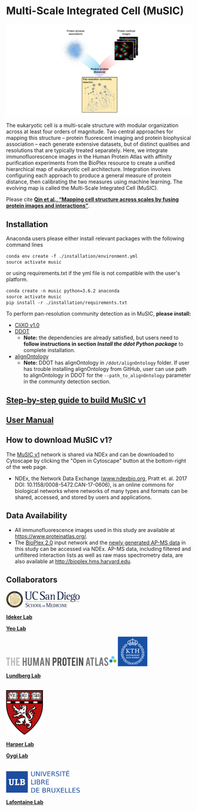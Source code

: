 # Multi-Scale Integrated Cell (MuSIC)

![Overview](./Figures/GitHub_overview.png)

The eukaryotic cell is a multi-scale structure with modular organization across at least four orders of magnitude. Two central approaches for mapping this structure – protein fluorescent imaging and protein biophysical association – each generate extensive datasets, but of distinct qualities and resolutions that are typically treated separately. Here, we integrate immunofluorescence images in the Human Protein Atlas with affinity purification experiments from the BioPlex resource to create a unified hierarchical map of eukaryotic cell architecture. Integration involves configuring each approach to produce a general measure of protein distance, then calibrating the two measures using machine learning. The evolving map is called the Multi-Scale Integrated Cell (MuSIC).

Please cite **[Qin et al., “Mapping cell structure across scales by fusing protein images and interactions”](https://www.biorxiv.org/cgi/content/short/2020.06.21.163709v1)**.

## Installation
Anaconda users please either install relevant packages with the following command lines
```
conda env create -f ./installation/environment.yml
source activate music
```
or using requirements.txt if the yml file is not compatible with the user's platform.
```
conda create -n music python=3.6.2 anaconda
source activate music
pip install -r ./installation/requirements.txt
```

To perform pan-resolution community detection as in MuSIC, **please install:**
- [CliXO v1.0](https://github.com/fanzheng10/CliXO-1.0)
- [DDOT](https://github.com/michaelkyu/ddot)
	- **Note:** the dependencies are already satisfied, but users need to **follow instructions in section *Install the ddot Python package*** to complete installation. 
- [alignOntology](https://github.com/mhk7/alignOntology)
	- **Note:** DDOT has alignOntology in `/ddot/alignOntology` folder. If user has trouble installing  alignOntology from GitHub, user can use path to alignOntology in DDOT for the `--path_to_alignOntology` parameter in the community detection section.

## [Step-by-step guide to build MuSIC v1](Step-by-step%20guide%20to%20build%20MuSIC%20v1.ipynb)

## [User Manual](https://github.com/idekerlab/MuSIC/wiki/User-Manual)

## How to download MuSIC v1?
The [MuSIC v1](http://www.ndexbio.org/?#/network/7fc70ab6-9fb1-11ea-aaef-0ac135e8bacf?accesskey=68afa0480a4859906b5d221619ee95679da96059680557f65c3dd9f1842e4930) network is shared via NDEx and can be downloaded to Cytoscape by clicking the "Open in Cytoscape" button at the bottom-right of the web page.
- NDEx, the Network Data Exchange (www.ndexbio.org, Pratt et. al. 2017 DOI: 10.1158/0008-5472.CAN-17-0606), is an online commons for biological networks where networks of many types and formats can be shared, accessed, and stored by users and applications. 

## Data Availability
- All immunofluorescence images used in this study are available at https://www.proteinatlas.org/.
- The [BioPlex 2.0](http://test.ndexbio.org/#/network/164d426d-b185-11ea-a4d3-0660b7976219) input network and the [newly generated AP-MS data](http://www.ndexbio.org/#/network/62f6c8f5-a05b-11ea-aaef-0ac135e8bacf?accesskey=06f0739d6558f98b222ce8e53d35d9a6788b589cbf0d529b00e730aeba35c31d) in this study can be accessed via NDEx. AP-MS data, including filtered and unfiltered interaction lists as well as raw mass spectrometry data, are also available at http://bioplex.hms.harvard.edu.

## Collaborators

<img src="https://github.com/idekerlab/MuSIC/blob/master/Figures/logos/ucsd_logo.png" width="200">

[**Ideker Lab**](https://idekerlab.ucsd.edu/)

[**Yeo Lab**](https://yeolab.github.io/)


<p float="left">
  <img src="https://github.com/idekerlab/MuSIC/blob/master/Figures/logos/hpa_logo.png" width="300"/>
  <img src="https://github.com/idekerlab/MuSIC/blob/master/Figures/logos/kth_logo.png" width="80"/>
</p>

[**Lundberg Lab**](https://cellprofiling.org/)

<br/>

<img src="https://github.com/idekerlab/MuSIC/blob/master/Figures/logos/hms_logo.png" width="100">

[**Harper Lab**](https://harper.hms.harvard.edu/)

[**Gygi Lab**](https://gygi.hms.harvard.edu/index.html)

<br/>

<img src="https://github.com/idekerlab/MuSIC/blob/master/Figures/logos/ulb_logo.png" width=200>

[**Lafontaine Lab**](https://www.lafontainelab.com/)
